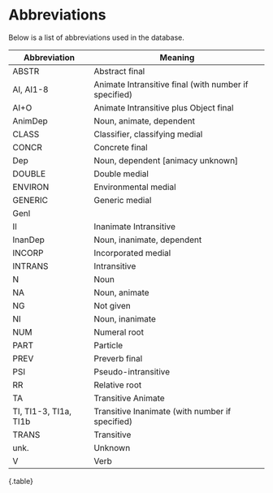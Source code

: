 # Abbreviations

Below is a list of abbreviations used in the database.

| Abbreviation          | Meaning                                               |
| --------------------- | ----------------------------------------------------- |
| ABSTR                 | Abstract final                                        |
| AI, AI1-8             | Animate Intransitive final (with number if specified) |
| AI+O                  | Animate Intransitive plus Object final                |
| AnimDep               | Noun, animate, dependent                              |
| CLASS                 | Classifier, classifying medial                        |
| CONCR                 | Concrete final                                        |
| Dep                   | Noun, dependent [animacy unknown]                     |
| DOUBLE                | Double medial                                         |
| ENVIRON               | Environmental medial                                  |
| GENERIC               | Generic medial                                        |
| Genl                  |                                                       |
| II                    | Inanimate Intransitive                                |
| InanDep               | Noun, inanimate, dependent                            |
| INCORP                | Incorporated medial                                   |
| INTRANS               | Intransitive                                          |
| N                     | Noun                                                  |
| NA                    | Noun, animate                                         |
| NG                    | Not given                                             |
| NI                    | Noun, inanimate                                       |
| NUM                   | Numeral root                                          |
| PART                  | Particle                                              |
| PREV                  | Preverb final                                         |
| PSI                   | Pseudo-intransitive                                   |
| RR                    | Relative root                                         |
| TA                    | Transitive Animate                                    |
| TI, TI1-3, TI1a, TI1b | Transitive Inanimate (with number if specified)       |
| TRANS                 | Transitive                                            |
| unk.                  | Unknown                                               |
| V                     | Verb                                                  |

{.table}
